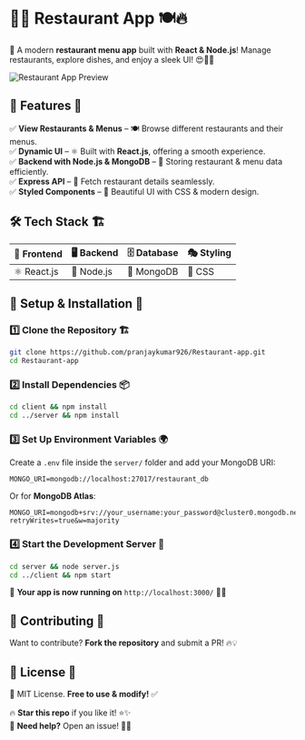 # 🚀✨ Restaurant App 🍽️🔥

🎉 A modern **restaurant menu app** built with **React & Node.js**! Manage restaurants, explore dishes, and enjoy a sleek UI! 😍🍕🍔

![Restaurant App Preview](https://github.com/pranjaykumar926/Resturent-app/blob/main/image.png)

## 📌 Features 🎯

✅ **View Restaurants & Menus** – 🍽️ Browse different restaurants and their menus.\
✅ **Dynamic UI** – ⚛️ Built with **React.js**, offering a smooth experience.\
✅ **Backend with Node.js & MongoDB** – 🚀 Storing restaurant & menu data efficiently.\
✅ **Express API** – 🔄 Fetch restaurant details seamlessly.\
✅ **Styled Components** – 🎨 Beautiful UI with CSS & modern design.

## 🛠️ Tech Stack 🏗️

| 🎨 Frontend | 🖥️ Backend | 🗄️ Database | 🎭 Styling |
|------------|-----------|------------|---------|
| ⚛️ React.js | 🚀 Node.js | 🍃 MongoDB | 🎨 CSS |

## 🚀 Setup & Installation 🏁

### 1️⃣ Clone the Repository 🏗️

```bash
git clone https://github.com/pranjaykumar926/Restaurant-app.git
cd Restaurant-app
```

### 2️⃣ Install Dependencies 📦

```bash
cd client && npm install
cd ../server && npm install
```

### 3️⃣ Set Up Environment Variables 🌍

Create a `.env` file inside the `server/` folder and add your MongoDB URI:

```env
MONGO_URI=mongodb://localhost:27017/restaurant_db
```

Or for **MongoDB Atlas**:

```env
MONGO_URI=mongodb+srv://your_username:your_password@cluster0.mongodb.net/restaurant_db?retryWrites=true&w=majority
```

### 4️⃣ Start the Development Server 🚦

```bash
cd server && node server.js
cd ../client && npm start
```

🎉 **Your app is now running on** `http://localhost:3000/` 🚀🔥

## 🙌 Contributing 🤝

Want to contribute? **Fork the repository** and submit a PR! 🔥💡

## 📜 License 📄

📝 MIT License. **Free to use & modify!** ✅

🔥 **Star this repo** if you like it! ⭐✨\
💬 **Need help?** Open an issue! 🚀💡

